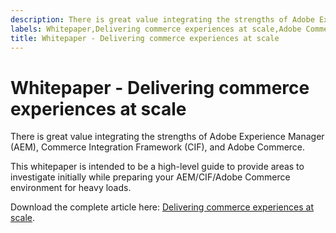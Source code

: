 ```yaml
---
description: There is great value integrating the strengths of Adobe Experience Manager (AEM), Commerce Integration Framework (CIF), and Adobe Commerce.
labels: Whitepaper,Delivering commerce experiences at scale,Adobe Commerce,cloud infrastructure,Adobe Experience Manager,Commerce Integration Framework,glass,headless,AEM,CIF,Adobe Experience Cloud
title: Whitepaper - Delivering commerce experiences at scale
---
```


# Whitepaper - Delivering commerce experiences at scale

There is great value integrating the strengths of Adobe Experience Manager (AEM), Commerce Integration Framework (CIF), and Adobe Commerce.

This whitepaper is intended to be a high-level guide to provide areas to investigate initially while preparing your AEM/CIF/Adobe Commerce environment for heavy loads.

Download the complete article here: [Delivering commerce experiences at scale](assets/delivering_commerce_experiences_at_scale.pdf).
